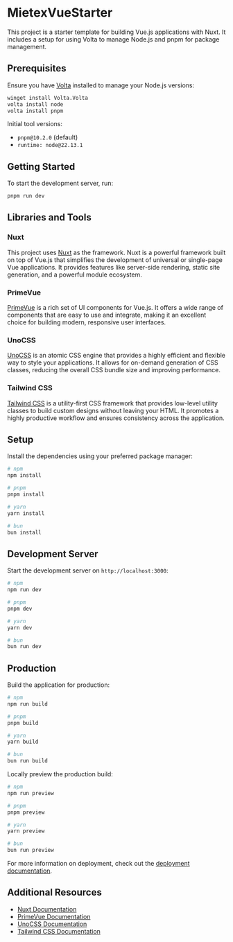 # MietexVueStarter

This project is a starter template for building Vue.js applications with Nuxt. It includes a setup for using Volta to manage Node.js and pnpm for package management.

## Prerequisites

Ensure you have [Volta](https://volta.sh/) installed to manage your Node.js versions:

```bash
winget install Volta.Volta
volta install node
volta install pnpm
```

Initial tool versions:
- `pnpm@10.2.0` (default)
- `runtime: node@22.13.1`

## Getting Started

To start the development server, run:

```bash
pnpm run dev
```

## Libraries and Tools

### Nuxt

This project uses [Nuxt](https://nuxt.com/) as the framework. Nuxt is a powerful framework built on top of Vue.js that simplifies the development of universal or single-page Vue applications. It provides features like server-side rendering, static site generation, and a powerful module ecosystem.

### PrimeVue

[PrimeVue](https://primevue.org/) is a rich set of UI components for Vue.js. It offers a wide range of components that are easy to use and integrate, making it an excellent choice for building modern, responsive user interfaces.

### UnoCSS

[UnoCSS](https://unocss.dev/) is an atomic CSS engine that provides a highly efficient and flexible way to style your applications. It allows for on-demand generation of CSS classes, reducing the overall CSS bundle size and improving performance.

### Tailwind CSS

[Tailwind CSS](https://tailwindcss.com/) is a utility-first CSS framework that provides low-level utility classes to build custom designs without leaving your HTML. It promotes a highly productive workflow and ensures consistency across the application.

## Setup

Install the dependencies using your preferred package manager:

```bash
# npm
npm install

# pnpm
pnpm install

# yarn
yarn install

# bun
bun install
```

## Development Server

Start the development server on `http://localhost:3000`:

```bash
# npm
npm run dev

# pnpm
pnpm dev

# yarn
yarn dev

# bun
bun run dev
```

## Production

Build the application for production:

```bash
# npm
npm run build

# pnpm
pnpm build

# yarn
yarn build

# bun
bun run build
```

Locally preview the production build:

```bash
# npm
npm run preview

# pnpm
pnpm preview

# yarn
yarn preview

# bun
bun run preview
```

For more information on deployment, check out the [deployment documentation](https://nuxt.com/docs/getting-started/deployment).

## Additional Resources

- [Nuxt Documentation](https://nuxt.com/)
- [PrimeVue Documentation](https://primevue.org/)
- [UnoCSS Documentation](https://unocss.dev/)
- [Tailwind CSS Documentation](https://tailwindcss.com/)